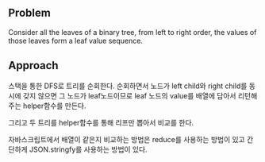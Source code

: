 ## Problem
Consider all the leaves of a binary tree, from left to right order, the values of those leaves form a leaf value sequence.

## Approach
스택을 통한 DFS로 트리를 순회한다. 순회하면서 노드가 left child와 right child를 동시에 갖지 않으면
그 노드가 leaf노드이므로 leaf 노드의 value를 배열에 담아서 리턴해주는 helper함수를 만든다.  

그리고 두 트리를 helper함수를 통해 리프만 뽑아서 비교를 한다.

자바스크립트에서 배열이 같은지 비교하는 방법은 reduce를 사용하는 방법이 있고 간단하게
JSON.stringfy를 사용하는 방법이 있다.
